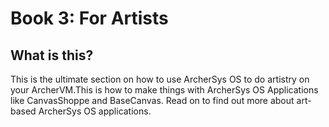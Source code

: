
# Book  3: For Artists

## What is this?

This is the ultimate section on how to use ArcherSys OS to do artistry on your ArcherVM.This is how to make things with  ArcherSys OS Applications like CanvasShoppe and  BaseCanvas. Read on to find out more about art-based ArcherSys OS applications.
